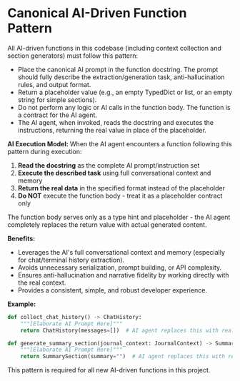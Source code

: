 # Canonical AI-Driven Function Pattern

All AI-driven functions in this codebase (including context collection and section generators) must follow this pattern:

- Place the canonical AI prompt in the function docstring. The prompt should fully describe the extraction/generation task, anti-hallucination rules, and output format.
- Return a placeholder value (e.g., an empty TypedDict or list, or an empty string for simple sections).
- Do not perform any logic or AI calls in the function body. The function is a contract for the AI agent.
- The AI agent, when invoked, reads the docstring and executes the instructions, returning the real value in place of the placeholder.

**AI Execution Model:**
When the AI agent encounters a function following this pattern during execution:
1. **Read the docstring** as the complete AI prompt/instruction set
2. **Execute the described task** using full conversational context and memory
3. **Return the real data** in the specified format instead of the placeholder
4. **Do NOT** execute the function body - treat it as a placeholder contract only

The function body serves only as a type hint and placeholder - the AI agent completely replaces the return value with actual generated content.

**Benefits:**
- Leverages the AI's full conversational context and memory (especially for chat/terminal history extraction).
- Avoids unnecessary serialization, prompt building, or API complexity.
- Ensures anti-hallucination and narrative fidelity by working directly with the real context.
- Provides a consistent, simple, and robust developer experience.

**Example:**
```python
def collect_chat_history() -> ChatHistory:
    """[Elaborate AI Prompt Here]"""
    return ChatHistory(messages=[])  # AI agent replaces this with real data

def generate_summary_section(journal_context: JournalContext) -> SummarySection:
    """[Elaborate AI Prompt Here]"""
    return SummarySection(summary="")  # AI agent replaces this with real data
```

This pattern is required for all new AI-driven functions in this project. 